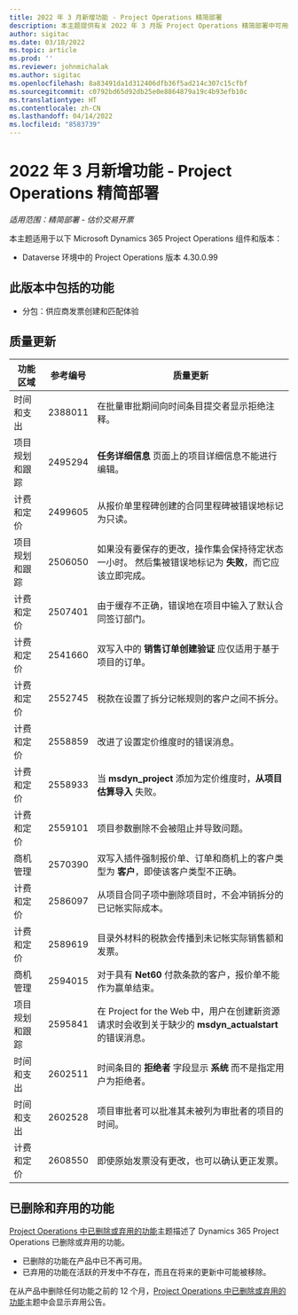 ```yaml
---
title: 2022 年 3 月新增功能 - Project Operations 精简部署
description: 本主题提供有关 2022 年 3 月版 Project Operations 精简部署中可用的质量更新的信息。
author: sigitac
ms.date: 03/18/2022
ms.topic: article
ms.prod: ''
ms.reviewer: johnmichalak
ms.author: sigitac
ms.openlocfilehash: 8a83491da1d312406dfb36f5ad214c307c15cfbf
ms.sourcegitcommit: c0792bd65d92db25e0e8864879a19c4b93efb10c
ms.translationtype: HT
ms.contentlocale: zh-CN
ms.lasthandoff: 04/14/2022
ms.locfileid: "8583739"
---
```

# <a name="whats-new-march-2022---project-operations-lite-deployment"></a>2022 年 3 月新增功能 - Project Operations 精简部署

_适用范围：精简部署 - 估价交易开票_

本主题适用于以下 Microsoft Dynamics 365 Project Operations 组件和版本：

- Dataverse 环境中的 Project Operations 版本 4.30.0.99

## <a name="features-included-in-this-release"></a>此版本中包括的功能

- 分包：供应商发票创建和匹配体验

## <a name="quality-updates"></a>质量更新

| 功能区域 | 参考编号 | 质量更新 |
| --- | --- | --- |
| 时间和支出 | 2388011 | 在批量审批期间向时间条目提交者显示拒绝注释。 |
| 项目规划和跟踪 | 2495294 | **任务详细信息** 页面上的项目详细信息不能进行编辑。 |
| 计费和定价 | 2499605 | 从报价单里程碑创建的合同里程碑被错误地标记为只读。 |
| 项目规划和跟踪 | 2506050 | 如果没有要保存的更改，操作集会保持待定状态一小时。 然后集被错误地标记为 **失败**，而它应该立即完成。 |
| 计费和定价 | 2507401 | 由于缓存不正确，错误地在项目中输入了默认合同签订部门。 |
| 计费和定价 | 2541660 | 双写入中的 **销售订单创建验证** 应仅适用于基于项目的订单。 |
| 计费和定价 | 2552745 | 税款在设置了拆分记帐规则的客户之间不拆分。 |
| 计费和定价 | 2558859 | 改进了设置定价维度时的错误消息。 |
| 计费和定价 | 2558933 | 当 **msdyn\_project** 添加为定价维度时，**从项目估算导入** 失败。 |
| 计费和定价 | 2559101 | 项目参数删除不会被阻止并导致问题。 |
|   商机管理 | 2570390 | 双写入插件强制报价单、订单和商机上的客户类型为 **客户**，即使该客户类型不正确。 |
| 计费和定价 | 2586097 | 从项目合同子项中删除项目时，不会冲销拆分的已记帐实际成本。 |
| 计费和定价 | 2589619 | 目录外材料的税款会传播到未记帐实际销售额和发票。 |
|   商机管理 | 2594015 | 对于具有 **Net60** 付款条款的客户，报价单不能作为赢单结束。 |
| 项目规划和跟踪 | 2595841 | 在 Project for the Web 中，用户在创建新资源请求时会收到关于缺少的 **msdyn\_actualstart** 的错误消息。 |
| 时间和支出 | 2602511 | 时间条目的 **拒绝者** 字段显示 **系统** 而不是指定用户为拒绝者。 |
| 时间和支出 | 2602528 | 项目审批者可以批准其未被列为审批者的项目的时间。 |
| 计费和定价 | 2608550 | 即使原始发票没有更改，也可以确认更正发票。 |

## <a name="removed-and-deprecated-features"></a>已删除和弃用的功能

[Project Operations 中已删除或弃用的功能](../../whats-new/removed-depreciated-features-project.md)主题描述了 Dynamics 365 Project Operations 已删除或弃用的功能。

- 已删除的功能在产品中已不再可用。
- 已弃用的功能在活跃的开发中不存在，而且在将来的更新中可能被移除。

在从产品中删除任何功能之前的 12 个月，[Project Operations 中已删除或弃用的功能](../../whats-new/removed-depreciated-features-project.md)主题中会显示弃用公告。
